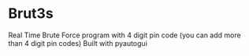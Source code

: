 # Brut3s
Real Time Brute Force program with 4 digit pin code (you can add more than 4 digit pin codes)
Built with pyautogui
